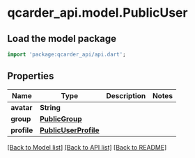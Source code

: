 # qcarder_api.model.PublicUser

## Load the model package
```dart
import 'package:qcarder_api/api.dart';
```

## Properties
Name | Type | Description | Notes
------------ | ------------- | ------------- | -------------
**avatar** | **String** |  | 
**group** | [**PublicGroup**](PublicGroup.md) |  | 
**profile** | [**PublicUserProfile**](PublicUserProfile.md) |  | 

[[Back to Model list]](../README.md#documentation-for-models) [[Back to API list]](../README.md#documentation-for-api-endpoints) [[Back to README]](../README.md)


